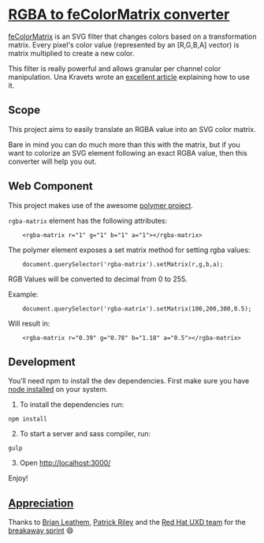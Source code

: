 # [RGBA to feColorMatrix converter](http://blog.andresgalante.com/RGBAtoFeColorMatrix)

[feColorMatrix](https://developer.mozilla.org/en-US/docs/Web/SVG/Element/feColorMatrix) is an SVG filter that changes colors based on a transformation matrix. Every pixel's color value (represented by an [R,G,B,A] vector) is matrix multiplied to create a new color.

This filter is really powerful and allows granular per channel color manipulation. Una Kravets wrote an [excellent article](http://alistapart.com/article/finessing-fecolormatrix) explaining how to use it.

## Scope

This project aims to easily translate an RGBA value into an SVG color matrix.

Bare in mind you can do much more than this with the matrix, but if you want to colorize an SVG element following an exact RGBA value, then this converter will help you out.

## Web Component

This project makes use of the awesome [polymer project](https://www.polymer-project.org/1.0/).

`rgba-matrix` element has the following attributes:
```
    <rgba-matrix r="1" g="1" b="1" a="1"></rgba-matrix>
```

The polymer element exposes a set matrix method for setting rgba values:
```
    document.querySelector('rgba-matrix').setMatrix(r,g,b,a);
```

RGB Values will be converted to decimal from 0 to 255.

Example:
```
    document.querySelector('rgba-matrix').setMatrix(100,200,300,0.5);
```

Will result in:
```
    <rgba-matrix r="0.39" g="0.78" b="1.18" a="0.5"></rgba-matrix>
```

## Development

You’ll need npm to install the dev dependencies. First make sure you have [node installed](https://nodejs.org/en/) on your system.

1. To install the dependencies run:
```
npm install
```

2. To start a server and sass compiler, run:
```
gulp
```

3. Open [http://localhost:3000/](http://localhost:3000/)

Enjoy!

## [Appreciation](https://www.youtube.com/watch?v=Jo-0ytcEXKg)
Thanks to [Brian Leathem](https://github.com/bleathem), [Patrick Riley](https://github.com/priley86) and the [Red Hat UXD team](https://twitter.com/RedHatUXD) for the [breakaway sprint](https://www.youtube.com/watch?v=kHue-HaXXzg) :smile:
